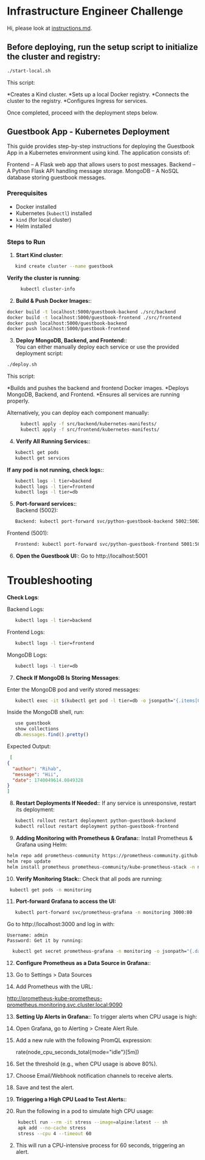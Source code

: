 # Infrastructure Engineer Challenge

Hi, please look at [instructions.md](instructions.md). 


## Before deploying, run the setup script to initialize the cluster and registry:

```sh
./start-local.sh
```
This script:

*Creates a Kind cluster.
*Sets up a local Docker registry.
*Connects the cluster to the registry.
*Configures Ingress for services.

Once completed, proceed with the deployment steps below.

## Guestbook App - Kubernetes Deployment
This guide provides step-by-step instructions for deploying the Guestbook App in a Kubernetes environment using kind. The application consists of:

Frontend – A Flask web app that allows users to post messages.
Backend – A Python Flask API handling message storage.
MongoDB – A NoSQL database storing guestbook messages.

### Prerequisites
- Docker installed
- Kubernetes (`kubectl`) installed
- `kind` (for local cluster)
- Helm installed

### Steps to Run

1. **Start Kind cluster**:
```sh
   kind create cluster --name guestbook
```

**Verify the cluster is running**:
```sh
     kubectl cluster-info
```

2. **Build & Push Docker Images:**:
```sh
docker build -t localhost:5000/guestbook-backend ./src/backend
docker build -t localhost:5000/guestbook-frontend ./src/frontend
docker push localhost:5000/guestbook-backend
docker push localhost:5000/guestbook-frontend
```

3. **Deploy MongoDB, Backend, and Frontend:**:   
You can either manually deploy each service or use the provided deployment script:

```sh
./deploy.sh
```
This script:

*Builds and pushes the backend and frontend Docker images.
*Deploys MongoDB, Backend, and Frontend.
*Ensures all services are running properly.

Alternatively, you can deploy each component manually:
```sh
     kubectl apply -f src/backend/kubernetes-manifests/
     kubectl apply -f src/frontend/kubernetes-manifests/
```

4. **Verify All Running Services:**:   
 ```sh   
    kubectl get pods
    kubectl get services
 ```

**If any pod is not running, check logs:**:
 ```sh  
    kubectl logs -l tier=backend
    kubectl logs -l tier=frontend
    kubectl logs -l tier=db
 ```

5. **Port-forward services:**:  
Backend (5002):
```sh  
   Backend: kubectl port-forward svc/python-guestbook-backend 5002:5002
```

Frontend (5001):
```sh  
   Frontend: kubectl port-forward svc/python-guestbook-frontend 5001:5001
```

6. **Open the Guestbook UI:**: 
   Go to http://localhost:5001


# Troubleshooting
**Check Logs**:

Backend Logs:
```sh 
   kubectl logs -l tier=backend
```

Frontend Logs:
```sh 
   kubectl logs -l tier=frontend
```

MongoDB Logs:
```sh 
   kubectl logs -l tier=db
```

7. **Check If MongoDB Is Storing Messages**:

Enter the MongoDB pod and verify stored messages:
```sh 
   kubectl exec -it $(kubectl get pod -l tier=db -o jsonpath="{.items[0].metadata.name}") -- mongo
```

Inside the MongoDB shell, run:
```js
   use guestbook
   show collections
   db.messages.find().pretty()
```

Expected Output:
  ```json 
   [
  {
    "author": "Rihab",
    "message": "Hii",
    "date": 1740049614.0849328
  }
]

```

8. **Restart Deployments If Needed:**:
 If any service is unresponsive, restart its deployment:
 ```sh
    kubectl rollout restart deployment python-guestbook-backend
    kubectl rollout restart deployment python-guestbook-frontend
```

9. **Adding Monitoring with Prometheus & Grafana:**:
Install Prometheus & Grafana using Helm:
 ```sh
 helm repo add prometheus-community https://prometheus-community.github.io/helm-charts
 helm repo update
 helm install prometheus prometheus-community/kube-prometheus-stack -n monitoring --create-namespace
 ```

10. **Verify Monitoring Stack:**:
 Check that all pods are running:
 ```sh
  kubectl get pods -n monitoring
 ```

 11. **Port-forward Grafana to access the UI:**
```sh
   kubectl port-forward svc/prometheus-grafana -n monitoring 3000:80
```

Go to http://localhost:3000 and log in with:

    Username: admin
    Password: Get it by running:

```sh
  kubectl get secret prometheus-grafana -n monitoring -o jsonpath="{.data.admin-password}" | base64 --decode
```

12. **Configure Prometheus as a Data Source in Grafana:**:

1. Go to Settings > Data Sources
2. Add Prometheus with the URL:

http://prometheus-kube-prometheus-prometheus.monitoring.svc.cluster.local:9090

13. **Setting Up Alerts in Grafana:**:
To trigger alerts when CPU usage is high:

1. Open Grafana, go to Alerting > Create Alert Rule.
2. Add a new rule with the following PromQL expression:

     rate(node_cpu_seconds_total{mode="idle"}[5m])

3. Set the threshold (e.g., when CPU usage is above 80%).
4. Choose Email/Webhook notification channels to receive alerts.
5. Save and test the alert.

14. **Triggering a High CPU Load to Test Alerts:**:
1. Run the following in a pod to simulate high CPU usage:
```sh
    kubectl run --rm -it stress --image=alpine:latest -- sh
    apk add --no-cache stress
    stress --cpu 4 --timeout 60
```
2. This will run a CPU-intensive process for 60 seconds, triggering an alert.